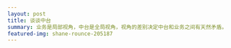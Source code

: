 ```yaml
---
layout: post
title: 谈谈中台
summary: 业务是局部视角，中台是全局视角，视角的差别决定中台和业务之间有天然矛盾。
featured-img: shane-rounce-205187
---
```




